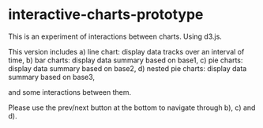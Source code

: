 interactive-charts-prototype
============================

This is an experiment of interactions between charts. Using d3.js.


This version includes a) line chart: display data tracks over an interval of time,
                      b) bar charts: display data summary based on base1,
                      c) pie charts: display data summary based on base2,
                      d) nested pie charts: display data summary based on base3,

and some interactions between them.

Please use the prev/next button at the bottom to navigate through b), c) and d).
